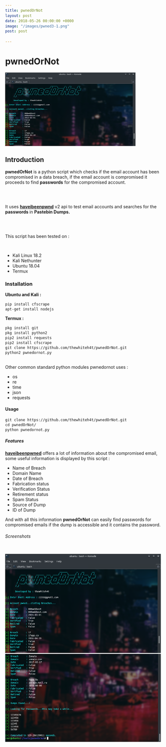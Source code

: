 ```yaml
---
title: pwnedOrNot
layout: post
date: 2018-05-26 00:00:00 +0000
image: "/images/pwned3-1.png"
post: post

---
```

<h1 class="cyan-text title">pwnedOrNot</h1>

<img class="responsive-img z-depth-5" src="/images/pwned3.png">

<h2 class="cyan-text subtitle">Introduction</h2>

<div class="content white-text">

<b>pwnedOrNot</b> is a python script which checks if the email account has  been compromised in a data breach, if the email account is compromised  it proceeds to find <b>passwords</b> for the compromised account.

<br> <br>

It uses <b><a href="[**https://haveibeenpwned.com/API/v2**](https://haveibeenpwned.com/api/v2)">haveibeenpwnd</a></b> v2 api to test email accounts and searches for the <b> passwords </b> in <b>Pastebin Dumps.</b>

<br><br>

This script has been tested on :

<br>

<ul class="browser-default">
<li>Kali Linux 18.2</li>
<li>Kali Nethunter</li>
<li>Ubuntu 18.04</li>
<li>Termux</li>
</ul>

<h3 class="cyan-text subtitle">Installation</h3>

<b class="cyan-text">Ubuntu and Kali :</b>

<pre><code class="black green-text">pip install cfscrape
apt-get install nodejs
</code></pre>

<b class="cyan-text">Termux :</b>
<br>
<pre><code class="black green-text">pkg install git
pkg install python2
pip2 install requests
pip2 install cfscrape
git clone https://github.com/thewhiteh4t/pwnedOrNot.git
python2 pwnedornot.py
</code></pre>
<br>
Other common standard python modules pwnedornot uses :

<ul class="browser-default">
  <li>os</li> <li>re</li>
  <li>time</li>
  <li>json</li>
  <li>requests</li>
</ul>

<h4 class="cyan-text subtitle">Usage</h4>
<pre><code class="black green-text">git clone https://github.com/thewhiteh4t/pwnedOrNot.git
cd pwnedOrNot/
python pwnedornot.py </code></pre>

 <h5 class="cyan-text subtitle">Features</h5>

 <b><a href="https://haveibeenpwned.com/API/v2">haveibeenpwned</a></b> offers a lot of information about the compromised email, some useful information is displayed by this script :
 <ul class="browser-default">
  <li>Name of Breach</li>
  <li>Domain Name</li>
  <li>Date of Breach</li>
  <li>Fabrication status</li>
  <li>Verification Status</li>
  <li>Retirement status</li>
  <li>Spam Status</li>
  <li>Source of Dump</li>
  <li>ID of Dump</li>
</ul>

And with all this information <b>pwnedOrNot</b> can easily find passwords for compromised emails if the dump is accessible and it contains the password.
<br>
<h6 class="cyan-text subtitle">Screenshots</h6>
<br>
<img class="responsive-img z-depth-5" src="/images/pwned1.png">
<img class="responsive-img z-depth-5" src="/images/pwned2.png">
</div>